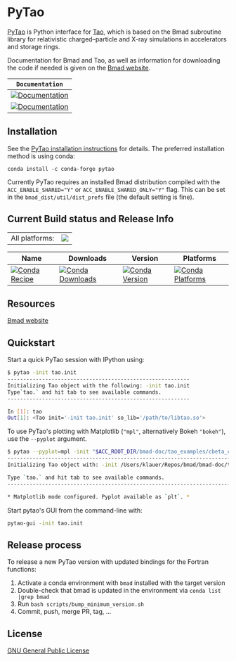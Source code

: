 # PyTao

[PyTao](<(https://bmad-sim.github.io/pytao/index.html)>) is Python interface for [Tao](https://www.classe.cornell.edu/bmad/tao.html), which is based on the Bmad subroutine library for relativistic charged–particle and X-ray simulations in accelerators and storage rings.

Documentation for Bmad and Tao, as well as information for downloading the code if needed is given on the [Bmad website](https://www.classe.cornell.edu/bmad).

| **`Documentation`**                                                                                                         |
| --------------------------------------------------------------------------------------------------------------------------- |
| [![Documentation](https://img.shields.io/badge/pytao-examples-green.svg)](https://bmad-sim.github.io/pytao/examples/basic/) |
| [![Documentation](https://img.shields.io/badge/api-reference-blue.svg)](https://bmad-sim.github.io/pytao/api/pytao/)        |

## Installation

See the [PyTao installation instructions](https://bmad-sim.github.io/pytao/user_docs/index.html) for details. The preferred installation method is using conda:

```
conda install -c conda-forge pytao
```

Currently PyTao requires an installed Bmad distribution compiled with the `ACC_ENABLE_SHARED="Y"` or `ACC_ENABLE_SHARED_ONLY="Y"` flag. This can be set in the `bmad_dist/util/dist_prefs` file (the default setting is fine).

## Current Build status and Release Info

<table><tr><td>All platforms:</td>
    <td>
      <a href="https://dev.azure.com/conda-forge/feedstock-builds/_build/latest?definitionId=12517&branchName=master">
        <img src="https://dev.azure.com/conda-forge/feedstock-builds/_apis/build/status/pytao-feedstock?branchName=master">
      </a>
    </td>
  </tr>
</table>

| Name                                                                                                           | Downloads                                                                                                           | Version                                                                                                           | Platforms                                                                                                           |
| -------------------------------------------------------------------------------------------------------------- | ------------------------------------------------------------------------------------------------------------------- | ----------------------------------------------------------------------------------------------------------------- | ------------------------------------------------------------------------------------------------------------------- |
| [![Conda Recipe](https://img.shields.io/badge/recipe-pytao-green.svg)](https://anaconda.org/conda-forge/pytao) | [![Conda Downloads](https://img.shields.io/conda/dn/conda-forge/pytao.svg)](https://anaconda.org/conda-forge/pytao) | [![Conda Version](https://img.shields.io/conda/vn/conda-forge/pytao.svg)](https://anaconda.org/conda-forge/pytao) | [![Conda Platforms](https://img.shields.io/conda/pn/conda-forge/pytao.svg)](https://anaconda.org/conda-forge/pytao) |

## Resources

[Bmad website](https://www.classe.cornell.edu/bmad)

## Quickstart

Start a quick PyTao session with IPython using:

```bash
$ pytao -init tao.init
----------------------------------------------------------
Initializing Tao object with the following: -init tao.init
Type`tao.` and hit tab to see available commands.
----------------------------------------------------------

In [1]: tao
Out[1]: <Tao init='-init tao.init' so_lib='/path/to/libtao.so'>
```

To use PyTao's plotting with Matplotlib (`"mpl"`, alternatively Bokeh `"bokeh"`), use the `--pyplot` argument.

```bash
$ pytao --pyplot=mpl -init "$ACC_ROOT_DIR/bmad-doc/tao_examples/cbeta_cell/tao.init"
------------------------------------------------------------------------------------------------------
Initializing Tao object with: -init /Users/klauer/Repos/bmad/bmad-doc/tao_examples/cbeta_cell/tao.init

Type `tao.` and hit tab to see available commands.
------------------------------------------------------------------------------------------------------

* Matplotlib mode configured. Pyplot available as `plt`. *
```

Start pytao's GUI from the command-line with:

```bash
pytao-gui -init tao.init
```

## Release process

To release a new PyTao version with updated bindings for the Fortran functions:

1. Activate a conda environment with `bmad` installed with the target version
2. Double-check that bmad is updated in the environment via `conda list |grep bmad`
3. Run `bash scripts/bump_minimum_version.sh`
4. Commit, push, merge PR, tag, ...

## License

[GNU General Public License](LICENSE)
